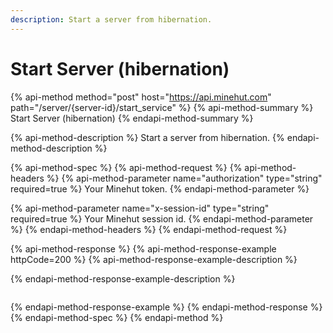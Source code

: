 ```yaml
---
description: Start a server from hibernation.
---
```


# Start Server \(hibernation\)

{% api-method method="post" host="https://api.minehut.com" path="/server/{server-id}/start\_service" %}
{% api-method-summary %}
Start Server \(hibernation\)
{% endapi-method-summary %}

{% api-method-description %}
Start a server from hibernation.
{% endapi-method-description %}

{% api-method-spec %}
{% api-method-request %}
{% api-method-headers %}
{% api-method-parameter name="authorization" type="string" required=true %}
Your Minehut token.
{% endapi-method-parameter %}

{% api-method-parameter name="x-session-id" type="string" required=true %}
Your Minehut session id.
{% endapi-method-parameter %}
{% endapi-method-headers %}
{% endapi-method-request %}

{% api-method-response %}
{% api-method-response-example httpCode=200 %}
{% api-method-response-example-description %}

{% endapi-method-response-example-description %}

```

```
{% endapi-method-response-example %}
{% endapi-method-response %}
{% endapi-method-spec %}
{% endapi-method %}



